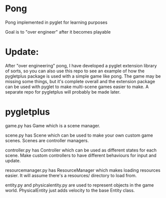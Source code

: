 # Pong
Pong implemented in pyglet for learning purposes

Goal is to "over engineer" after it becomes playable

# Update:
After "over engineering" pong, I have developed a pyglet
extension library of sorts, so you can also use this repo
to see an example of how the pygletplus package is used with
a simple game like pong.  The game may be missing some things,
but it's complete overall and the extension package can be used
with pyglet to make multi-scene games easier to make.  A separate
repo for pygletplus will probably be made later.

# pygletplus
game.py has Game which is a scene manager.

scene.py has Scene which can be used to make your own custom
game scenes.  Scenes are controller managers.

controller.py has Controller which can be used as different states
for each scene.  Make custom controllers to have different
behaviours for input and update.

resourcemanager.py has ResourceManager which makes loading
resources easier.  It will assume there's a resources/ directory
to load from.

entity.py and physicalentity.py are used to represent objects
in the game world.  PhysicalEntity just adds velocity to the
base Entity class.

